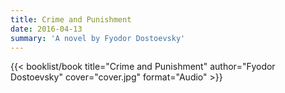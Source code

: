 ```yaml
---
title: Crime and Punishment
date: 2016-04-13
summary: 'A novel by Fyodor Dostoevsky'
---
```


{{< booklist/book
title="Crime and Punishment"
author="Fyodor Dostoevsky"
cover="cover.jpg"
format="Audio" >}}
